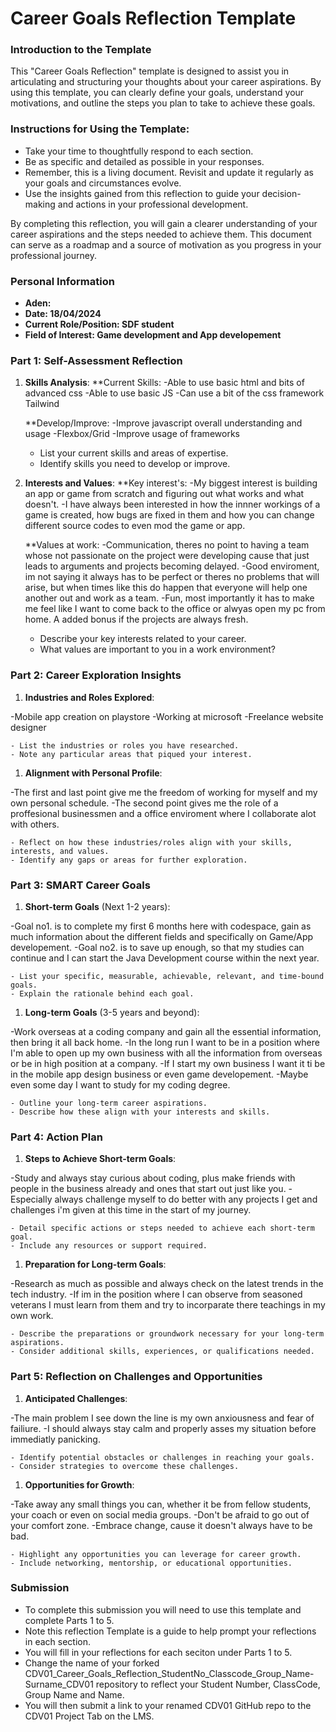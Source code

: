 
# Career Goals Reflection Template

### Introduction to the Template

This "Career Goals Reflection" template is designed to assist you in articulating and structuring your thoughts about your career aspirations. By using this template, you can clearly define your goals, understand your motivations, and outline the steps you plan to take to achieve these goals.

### Instructions for Using the Template:

- Take your time to thoughtfully respond to each section.
- Be as specific and detailed as possible in your responses.
- Remember, this is a living document. Revisit and update it regularly as your goals and circumstances evolve.
- Use the insights gained from this reflection to guide your decision-making and actions in your professional development.

By completing this reflection, you will gain a clearer understanding of your career aspirations and the steps needed to achieve them. This document can serve as a roadmap and a source of motivation as you progress in your professional journey.

### Personal Information

- **Aden:**
- **Date: 18/04/2024**
- **Current Role/Position: SDF student**
- **Field of Interest: Game development and App developement**

### Part 1: Self-Assessment Reflection

1. **Skills Analysis**:
    **Current Skills:
   -Able to use basic html and bits of advanced css
   -Able to use basic JS
   -Can use a bit of the css framework Tailwind

    **Develop/Improve:
   -Improve javascript overall understanding and usage
   -Flexbox/Grid
   -Improve usage of frameworks

    - List your current skills and areas of expertise.
    - Identify skills you need to develop or improve.
      
1. **Interests and Values**:
    **Key interest's:
   -My biggest interest is building an app or game from scratch and figuring out what works and what doesn't.
   -I have always been interested in how the innner workings of a game is created, how bugs are fixed in them and how you can change different source codes to even mod the game or app.

    **Values at work:
   -Communication, theres no point to having a team whose not passionate on the project were developing cause that just leads to arguments and projects becoming delayed.
   -Good enviroment, im not saying it always has to be perfect or theres no problems that will arise, but when times like this do happen that everyone will help one another out and work as a team.
   -Fun, most importantly it has to make me feel like I want to come back to the office or alwyas open my pc from home. A added bonus if the projects are always fresh.


    - Describe your key interests related to your career.
    - What values are important to you in a work environment?

### Part 2: Career Exploration Insights

1. **Industries and Roles Explored**:

-Mobile app creation on playstore
-Working at microsoft
-Freelance website designer

    - List the industries or roles you have researched.
    - Note any particular areas that piqued your interest.
1. **Alignment with Personal Profile**:

-The first and last point give me the freedom of working for myself and my own personal schedule.
-The second point gives me the role of a proffesional businessmen and a office enviroment where I collaborate alot with others.

    - Reflect on how these industries/roles align with your skills, interests, and values.
    - Identify any gaps or areas for further exploration.

### Part 3: SMART Career Goals

1. **Short-term Goals** (Next 1-2 years):

-Goal no1. is to complete my first 6 months here with codespace, gain as much information about the different fields and specifically on Game/App developement.
-Goal no2. is to save up enough, so that my studies can continue and I can start the Java Development course within the next year.

    - List your specific, measurable, achievable, relevant, and time-bound goals.
    - Explain the rationale behind each goal.
1. **Long-term Goals** (3-5 years and beyond):

-Work overseas at a coding company and gain all the essential information, then bring it all back home.
-In the long run I want to be in a position where I'm able to open up my own business with all the information from overseas or be in high position at a company.
-If I start my own business I want it ti be in the mobile app design business or even game developement.
-Maybe even some day I want to study for my coding degree.

    - Outline your long-term career aspirations.
    - Describe how these align with your interests and skills.

### Part 4: Action Plan

1. **Steps to Achieve Short-term Goals**:

-Study and always stay curious about coding, plus make friends with people in the business already and ones that start out just like you.
-Especially always challenge myself to do better with any projects I get and challenges i'm given at this time in the start of my journey.

    - Detail specific actions or steps needed to achieve each short-term goal.
    - Include any resources or support required.
1. **Preparation for Long-term Goals**:

-Research as much as possible and always check on the latest trends in the tech industry.
-If im in the position where I can observe from seasoned veterans I must learn from them and try to incorparate there teachings in my own work.

    - Describe the preparations or groundwork necessary for your long-term aspirations.
    - Consider additional skills, experiences, or qualifications needed.

### Part 5: Reflection on Challenges and Opportunities

1. **Anticipated Challenges**:

-The main problem I see down the line is my own anxiousness and fear of failiure.
-I should always stay calm and properly asses my situation before immediatly panicking.

    - Identify potential obstacles or challenges in reaching your goals.
    - Consider strategies to overcome these challenges.
1. **Opportunities for Growth**:

-Take away any small things you can, whether it be from fellow students, your coach or even on social media groups.
-Don't be afraid to go out of your comfort zone.
-Embrace change, cause it doesn't always have to be bad.

    - Highlight any opportunities you can leverage for career growth.
    - Include networking, mentorship, or educational opportunities.

### Submission

- To complete this submission you will need to use this template and complete Parts 1 to 5.
- Note this reflection Template is a guide to help prompt your reflections in each section.
- You will fill in your reflections for each seciton under Parts 1 to 5.
- Change the name of your forked CDV01_Career_Goals_Reflection_StudentNo_Classcode_Group_Name-Surname_CDV01 repository to reflect your Student Number, ClassCode, Group Name and Name.
- You will then submit a link to your renamed CDV01 GitHub repo to the CDV01 Project Tab on the LMS.


